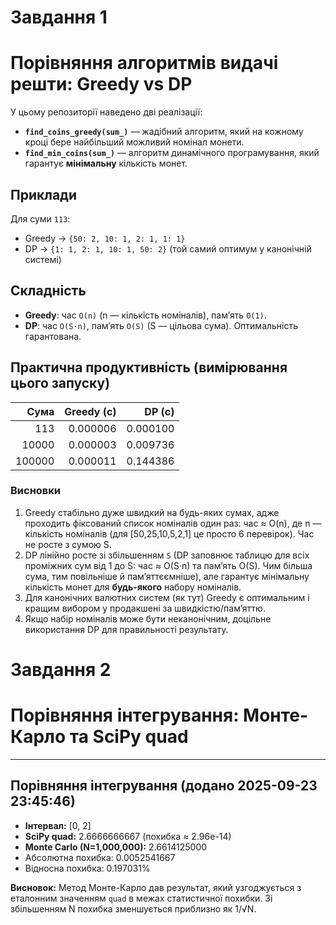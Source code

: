 # Завдання 1
# Порівняння алгоритмів видачі решти: Greedy vs DP

У цьому репозиторії наведено дві реалізації:

- **`find_coins_greedy(sum_)`** — жадібний алгоритм, який на кожному кроці бере найбільший можливий номінал монети.
- **`find_min_coins(sum_)`** — алгоритм динамічного програмування, який гарантує **мінімальну** кількість монет.

## Приклади
Для суми `113`:
- Greedy → `{50: 2, 10: 1, 2: 1, 1: 1}`
- DP     → `{1: 1, 2: 1, 10: 1, 50: 2}` (той самий оптимум у канонічній системі)

## Складність
- **Greedy**: час `O(n)` (n — кількість номіналів), пам’ять `O(1)`.
- **DP**: час `O(S·n)`, пам’ять `O(S)` (S — цільова сума). Оптимальність гарантована.

## Практична продуктивність (вимірювання цього запуску)
| Сума | Greedy (с) | DP (с) |
|---:|---:|---:|
| 113 | 0.000006 | 0.000100 |
| 10000 | 0.000003 | 0.009736 |
| 100000 | 0.000011 | 0.144386 |

### Висновки 

1. Greedy стабільно дуже швидкий на будь-яких сумах, адже проходить фіксований список номіналів один раз: 
час ≈ O(n), де n — кількість номіналів (для [50,25,10,5,2,1] це просто 6 перевірок). Час не росте з сумою S.
2. DP лінійно росте зі збільшенням `S` (DP заповнює таблицю для всіх проміжних сум 
від 1 до S: час ≈ O(S·n) та пам’ять O(S). Чим більша сума, тим повільніше й пам’яттєємніше),
але гарантує мінімальну кількість монет для **будь-якого** набору номіналів. 
3. Для канонічних валютних систем (як тут) Greedy є оптимальним і кращим вибором у продакшені за швидкістю/пам’яттю.
4. Якщо набір номіналів може бути неканонічним, доцільне використання DP для правильності результату.

# Завдання 2
# Порівняння інтегрування: Монте-Карло та SciPy quad


---

## Порівняння інтегрування (додано 2025-09-23 23:45:46)
- **Інтервал:** [0, 2]
- **SciPy quad:** 2.6666666667 (похибка ≈ 2.96e-14)
- **Monte Carlo (N=1,000,000):** 2.6614125000
- Абсолютна похибка: 0.0052541667
- Відносна похибка: 0.197031%

**Висновок:**
Метод Монте-Карло дав результат, який узгоджується з еталонним значенням `quad` в межах статистичної похибки.
Зі збільшенням N похибка зменшується приблизно як 1/√N.
